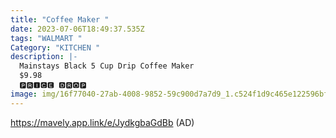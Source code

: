 ```yaml
---
title: "Coffee Maker "
date: 2023-07-06T18:49:37.535Z
tags: "WALMART "
Category: "KITCHEN "
description: |-
  Mainstays Black 5 Cup Drip Coffee Maker 
  $9.98 
  🅿🆁🅸🅲🅴 🅳🆁🅾🅿 
image: img/16f77040-27ab-4008-9852-59c900d7a7d9_1.c524f1d9c465e122596bf65f939c8d26.webp
---
```

https://mavely.app.link/e/JydkgbaGdBb (AD)